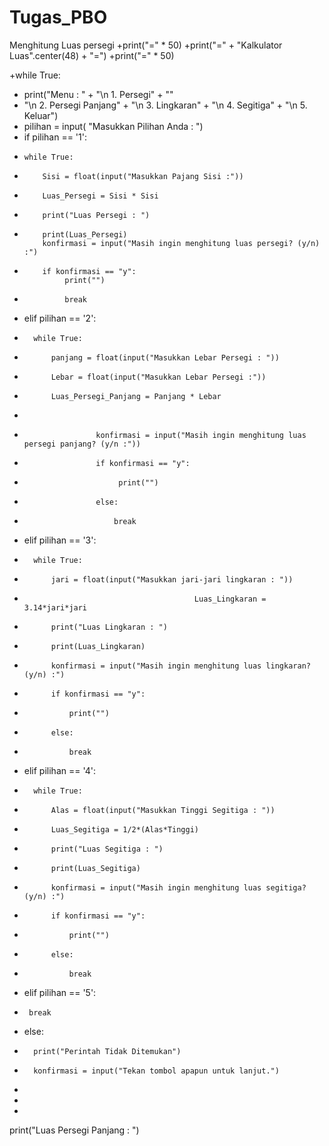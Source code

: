 # Tugas_PBO
Menghitung Luas persegi
+print("=" * 50)
+print("=" + "Kalkulator Luas".center(48) + "=")
+print("=" * 50)

+while True:
+  print("Menu : " + "\n 1. Persegi" + ""
+ "\n 2. Persegi Panjang" + "\n 3. Lingkaran" + "\n 4. Segitiga" + "\n 5. Keluar")
+ pilihan = input( "Masukkan Pilihan Anda : ")
+ if pilihan == '1':
+     while True:
+         Sisi = float(input("Masukkan Pajang Sisi :"))
+         Luas_Persegi = Sisi * Sisi
+         print("Luas Persegi : ")
+         print(Luas_Persegi)
          konfirmasi = input("Masih ingin menghitung luas persegi? (y/n) :")
+         if konfirmasi == "y":
               print("")
+              break
+   elif pilihan == '2':
+       while True:
+           panjang = float(input("Masukkan Lebar Persegi : "))
+           Lebar = float(input("Masukkan Lebar Persegi :"))
+           Luas_Persegi_Panjang = Panjang * Lebar
+
+                     konfirmasi = input("Masih ingin menghitung luas persegi panjang? (y/n :"))
+                     if konfirmasi == "y":
+                          print("")
+                     else:
+                         break
+   elif pilihan == '3':
+       while True:
+           jari = float(input("Masukkan jari-jari lingkaran : "))
+                                           Luas_Lingkaran = 3.14*jari*jari
+           print("Luas Lingkaran : ")
+           print(Luas_Lingkaran)
+           konfirmasi = input("Masih ingin menghitung luas lingkaran? (y/n) :")
+           if konfirmasi == "y":
+               print("")
+           else:
+               break
+   elif pilihan == '4':
+       while True:
+           Alas = float(input("Masukkan Tinggi Segitiga : "))
+           Luas_Segitiga = 1/2*(Alas*Tinggi)
+           print("Luas Segitiga : ")
+           print(Luas_Segitiga)
+           konfirmasi = input("Masih ingin menghitung luas segitiga? (y/n) :")
+           if konfirmasi == "y":
+               print("")
+           else:
+               break
+   elif pilihan == '5':
+      break
+   else:
+       print("Perintah Tidak Ditemukan")
+       konfirmasi = input("Tekan tombol apapun untuk lanjut.")
+
+
+

print("Luas Persegi Panjang : ")
